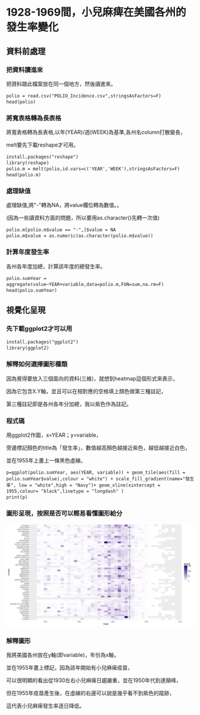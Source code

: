

1928-1969間，小兒麻痺在美國各州的發生率變化
===========================================

資料前處理
----------

### 把資料讀進來

把資料跟此檔案放在同一個地方，然後讀進來。

    polio = read.csv("POLIO_Incidence.csv",stringsAsFactors=F)
    head(polio)

### 將寬表格轉為長表格

將寬表格轉為長表格,以年(YEAR)/週(WEEK)為基準,各州名column打散變長，

melt要先下載reshape才可用。

    install.packages("reshape")
    library(reshape)
    polio.m = melt(polio,id.vars=c('YEAR','WEEK'),stringsAsFactors=F)
    head(polio.m)

### 處理缺值

處理缺值,將"-"轉為NA，將value欄位轉為數值。。

(因為一些讀資料方面的問題，所以要用as.character()先轉一次值)

    polio.m[polio.m$value == "-",]$value = NA                     
    polio.m$value = as.numeric(as.character(polio.m$value))    

### 計算年度發生率

各州各年度加總，計算該年度的總發生率。

    polio.sumYear = aggregate(value~YEAR+variable,data=polio.m,FUN=sum,na.rm=F)
    head(polio.sumYear)

視覺化呈現
----------

### 先下載ggplot2才可以用

    install.packages("ggplot2")
    library(ggplot2)

### 解釋如何選擇圖形種類

因為覺得要放入三個面向的資料(三維)，就想到heatmap這個形式來表示，

因為它包含X.Y軸，並且可以在相對應的空格填上顏色做第三種註記，

第三種註記即是各州各年分加總，我以紫色作為註記。

### 程式碼

用ggplot2作圖，x=YEAR；y=variable，

旁邊標記顏色的title為「發生率」，數值越高顏色越接近紫色，越低越接近白色，

並在1955年上畫上一條黑色虛線。

    p=ggplot(polio.sumYear, aes(YEAR, variable)) + geom_tile(aes(fill = polio.sumYear$value),colour = "white") + scale_fill_gradient(name="發生率", low = "white",high = "Navy")+ geom_vline(xintercept = 1955,colour= "black",linetype = "longdash" )
    print(p)

### 圖形呈現，按照是否可以輕易看懂圖形給分

![小兒麻痺在美國各州的發生率變化](https://raw.githubusercontent.com/sres320/image/master/0516.png)

### 解釋圖形

我將美國各州放在y軸(即variable)，年份為x軸，

並在1955年畫上標記，因為該年開始有小兒麻痺疫苗，

可以很明顯的看出從1930左右小兒麻痺日趨嚴重，並在1950年代到達顛峰，

但在1955年疫苗產生後，在虛線的右邊可以說是幾乎看不到紫色的蹤跡，

這代表小兒麻痺發生率逐日降低。
